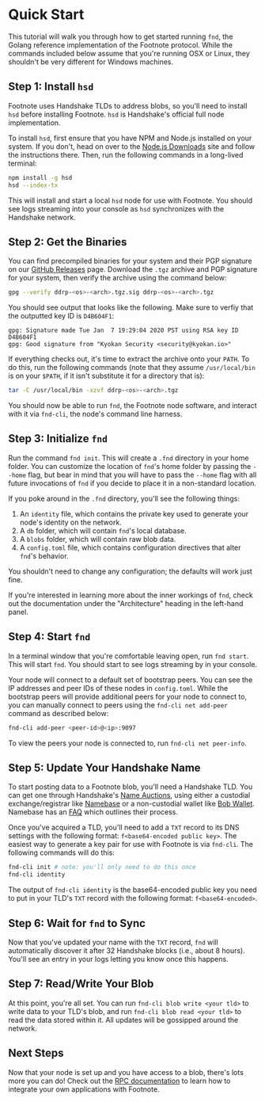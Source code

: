 # Quick Start

This tutorial will walk you through how to get started running `fnd`,
the Golang reference implementation of the Footnote protocol. While the
commands included below assume that you're running OSX or Linux, they
shouldn't be very different for Windows machines.

## Step 1: Install `hsd`

Footnote uses Handshake TLDs to address blobs, so you'll need to install
`hsd` before installing Footnote. `hsd` is Handshake's official full node
implementation.

To install `hsd`, first ensure that you have NPM and Node.js installed
on your system. If you don't, head on over to the [Node.js
Downloads](https://nodejs.org/en/download/) site and follow the
instructions there. Then, run the following commands in a long-lived
terminal:

``` bash
npm install -g hsd
hsd --index-tx
```

This will install and start a local `hsd` node for use with Footnote. You
should see logs streaming into your console as `hsd` synchronizes with
the Handshake network.

## Step 2: Get the Binaries

You can find precompiled binaries for your system and their PGP
signature on our [GitHub
Releases](https://github.com/kyokan/ddrp/releases) page. Download the
`.tgz` archive and PGP signature for your system, then verify the
archive using the command below:

``` bash
gpg --verify ddrp-<os>-<arch>.tgz.sig ddrp-<os>-<arch>.tgz
```

You should see output that looks like the following. Make sure to verfiy
that the outputted key ID is `D4B604F1`:

    gpg: Signature made Tue Jan  7 19:29:04 2020 PST using RSA key ID D4B604F1
    gpg: Good signature from "Kyokan Security <security@kyokan.io>"

If everything checks out, it's time to extract the archive onto your
`PATH`. To do this, run the following commands (note that they assume
`/usr/local/bin` is on your `$PATH`, if it isn't substitute it for a
directory that is):

``` bash
tar -C /usr/local/bin -xzvf ddrp-<os>-<arch>.tgz
```

You should now be able to run `fnd`, the Footnote node software, and
interact with it via `fnd-cli`, the node's command line harness.

## Step 3: Initialize `fnd`

Run the command `fnd init`. This will create a `.fnd` directory in
your home folder. You can customize the location of `fnd`'s home
folder by passing the `--home` flag, but bear in mind that you will have
to pass the `--home` flag with all future invocations of `fnd` if you
decide to place it in a non-standard location.

If you poke around in the `.fnd` directory, you'll see the following
things:

1.  An `identity` file, which contains the private key used to generate
    your node's identity on the network.
2.  A `db` folder, which will contain `fnd`'s local database.
3.  A `blobs` folder, which will contain raw blob data.
4.  A `config.toml` file, which contains configuration directives that
    alter `fnd`'s behavior.

You shouldn't need to change any configuration; the defaults will work
just fine.

If you're interested in learning more about the inner workings of
`fnd`, check out the documentation under the "Architecture" heading in
the left-hand panel.

## Step 4: Start `fnd`

In a terminal window that you're comfortable leaving open, run `fnd
start`. This will start `fnd`. You should start to see logs streaming
by in your console.

Your node will connect to a default set of bootstrap peers. You can see
the IP addresses and peer IDs of these nodes in `config.toml`. While the
bootstrap peers will provide additional peers for your node to connect
to, you can manually connect to peers using the `fnd-cli net add-peer`
command as described below:

``` bash
fnd-cli add-peer <peer-id>@<ip>:9097
```

To view the peers your node is connected to, run `fnd-cli net
peer-info`.

## Step 5: Update Your Handshake Name

To start posting data to a Footnote blob, you'll need a Handshake TLD. You
can get one through Handshake's [Name
Auctions](https://hsd-dev.org/guides/auctions.html), using either a
custodial exchange/registrar like [Namebase](https://www.namebase.io) or
a non-custodial wallet like [Bob
Wallet](https://github.com/kyokan/bob-wallet). Namebase has an
[FAQ](https://www.namebase.io/faq/) which outlines their process.

Once you've acquired a TLD, you'll need to add a `TXT` record to its DNS
settings with the following format: `f<base64-encoded public key>`.
The easiest way to generate a key pair for use with Footnote is via
`fnd-cli`. The following commands will do this:

``` bash
fnd-cli init # note: you'll only need to do this once
fnd-cli identity
```

The output of `fnd-cli identity` is the base64-encoded public key you need
to put in your TLD's `TXT` record with the following format: `f<base64-encoded>`.

## Step 6: Wait for `fnd` to Sync

Now that you've updated your name with the `TXT` record, `fnd` will
automatically discover it after 32 Handshake blocks (i.e., about 8
hours). You'll see an entry in your logs letting you know once this
happens.

## Step 7: Read/Write Your Blob

At this point, you're all set. You can run `fnd-cli blob write <your
tld>` to write data to your TLD's blob, and run `fnd-cli blob read <your
tld>` to read the data stored within it. All updates will be gossipped
around the network.

## Next Steps

Now that your node is set up and you have access to a blob, there's lots
more you can do\! Check out the [RPC documentation](./rpc.md) to
learn how to integrate your own applications with Footnote.
